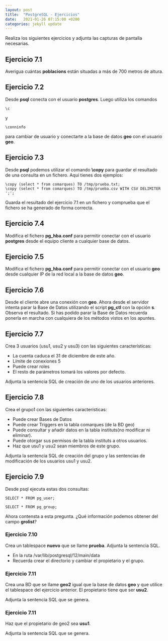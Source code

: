 ```yaml
---
layout: post
title:  "PostgreSQL - Ejercicios"
date:   2021-01-26 07:15:00 +0200
categories: jekyll update
---
```


Realiza los siguientes ejercicios y adjunta las capturas de pantalla necesarias.

## Ejercicio 7.1

Averigua cuántas **poblacions** están situadas a más de 700 metros de altura.

## Ejercicio 7.2

Desde **psql** conecta con el usuario **postgres**. Luego utiliza los comandos

    \c
    
y
    
    \conninfo
    
para cambiar de usuario y conectarte a la base de datos **geo** con el usuario **geo**.

## Ejercicio 7.3

Desde **psql** podemos utilizar el comando **\copy** para guardar el resultado de una consulta en un fichero. Aquí tienes dos ejemplos:

    \copy (select * from comarques) TO /tmp/prueba.txt;
    \copy (select * from comarques) TO /tmp/prueba.csv WITH CSV DELIMITER ';';
    
Guarda el resultado del ejercicio 7.1 en un fichero y comprueba que el fichero se ha generado de forma correcta.

## Ejercicio 7.4

Modifica el fichero **pg_hba.conf** para permitir conectar con el usuario **postgres** desde el equipo cliente a cualquier base de datos.

## Ejercicio 7.5

Modifica el fichero **pg_hba.conf** para permitir conectar con el usuario **geo** desde cualquier IP de la red local a la base de datos **geo**.

## Ejercicio 7.6

Desde el cliente abre una conexión con **geo**. Ahora desde el servidor intenta parar la Base de Datos utilizando el script **pg_ctl** con la opción **s**. Observa el resultado. Si has podido parar la Base de Datos recuerda ponerla en marcha con cualquiera de los métodos vistos en los apuntes.

## Ejercicio 7.7

Crea 3 usuarios (usu1, usu2 y usu3) con las siguientes características:

- La cuenta caduca el 31 de diciembre de este año.
- Límite de conexiones 5
- Puede crear roles
- El resto de parámetros tomará los valores por defecto.

Adjunta la sentencia SQL de creación de uno de los usuarios anteriores.

## Ejercicio 7.8

Crea el grupo1 con las siguientes características:

- Puede crear Bases de Datos
- Puede crear Triggers en la tabla comarques (de la BD geo)
- Puede consultar y añadir datos en la tabla instituts(no modificar ni eliminar).
- Puede otorgar sus permisos de la tabla instituts a otros usuarios.
- Haz que usu1 y usu2 sean miembros de este grupo.

Adjunta la sentencia SQL de creación del grupo y las sentencias de modificación de los usuarios
usu1 y usu2.

## Ejercicio 7.9

Desde psql ejecuta estas dos consultas:

	SELECT * FROM pg_user;

	SELECT * FROM pg_group;

Ahora contensta a esta pregunta. ¿Qué información podemos obtener del campo **grolist**?

### Ejercicio 7.10

Crea un tablespace **nuevo** que se llame **prueba**. Adjunta la sentencia SQL.

- En la ruta /var/lib/postgresql/12/main/data
- Recuerda crear el directorio y cambiar el propietario y el grupo.

### Ejercicio 7.11

Crea una BD que se llame **geo2** igual que la base de datos **geo** y que utilice el tablespace del ejercicio anterior. El propietario tiene que ser **usu2**.

Adjunta la sentencia SQL que se genera.

### Ejercicio 7.11

Haz que el propietario de geo2 sea **usu1**.

Adjunta la sentencia SQL que se genera.